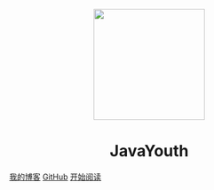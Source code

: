 <p align="center">
<img src="https://cdn.jsdelivr.net/gh/youthlql/lql_img/blog/favicon.png" width="200" height="200"/>
</p>



<h1 align="center">JavaYouth</h1>

[我的博客](https://youthlql.gitee.io/)
[GitHub](<https://github.com/youthlql/JavaYouth>)
[开始阅读](#Java)


